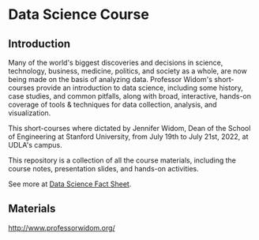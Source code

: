 # Data Science Course

## Introduction

Many of the world's biggest discoveries and decisions in science, technology, business, medicine, politics, and society as a whole, are now being made on the basis of analyzing data. Professor Widom's short-courses provide an introduction to data science, including some history, case studies, and common pitfalls, along with broad, interactive, hands-on coverage of tools & techniques for data collection, analysis, and visualization.

This short-courses where dictated by Jennifer Widom, Dean of the School of Engineering at Stanford University, from July 19th to July 21st, 2022, at UDLA's campus.

This repository is a collection of all the course materials, including the course notes, presentation slides, and hands-on activities.

See more at [Data Science Fact Sheet](materials/documents/Data%20Science%20Fact%20Sheet.pdf).

## Materials

http://www.professorwidom.org/

